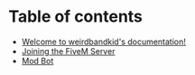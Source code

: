 # Table of contents

* [Welcome to weirdbandkid's documentation!](README.md)
* [Joining the FiveM Server](joining-the-fivem-server.md)
* [Mod Bot](mod-bot.md)

